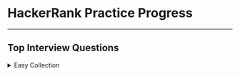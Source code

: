 # HackerRank Practice Progress

---

## Top Interview Questions

<details>

<summary>Easy Collection</summary>

---

~~Array 11/11~~

~~Strings 9/9~~

Linked Lists 4/6

~~Trees 5/5~~

Sorting and Searching 1/2

~~Dynamic Programming 4/4~~

Design

Math

Others

---

</details>